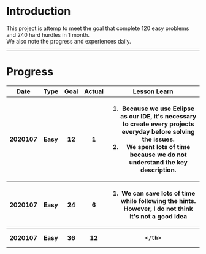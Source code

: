 <H1>Introduction</H1>
<p>
This project is attemp to meet the goal that complete 120 easy problems and 240 hard hurdles in 1 month.</br>
We also note the progress and experiences daily.
</p>
<hr>

<H1>Progress</H1>
<table style="width:100%">
  <tr>
    <th>Date</th>
    <th>Type</th>
    <th>Goal</th>
    <th>Actual</th>
    <th>Lesson Learn</th>
  </tr>
  <tr>
    <th>2020107</th>
    <th>Easy</th>
    <th>12</th>
    <th>1</th>
    <th>
        <p>
          <ol>
             <li>Because we use Eclipse as our IDE, it's necessary to create every projects everyday before solving the issues.</li>
             <li>We spent lots of time because we do not understand the key description.</li>
          </ol>
        </p>
    </th>
  </tr>
  <tr>
    <th>2020107</th>
    <th>Easy</th>
    <th>24</th>
    <th>6</th>
    <th>
        <p>
          <ol>
             <li>We can save lots of time while following the hints. However, I do not think it's not a good idea</li>
          </ol>
        </p>
    </th>
  </tr>
  <tr>
    <th>2020107</th>
    <th>Easy</th>
    <th>36</th>
    <th>12</th>
    <th>
      
    </th>
  </tr>
  
</table>


